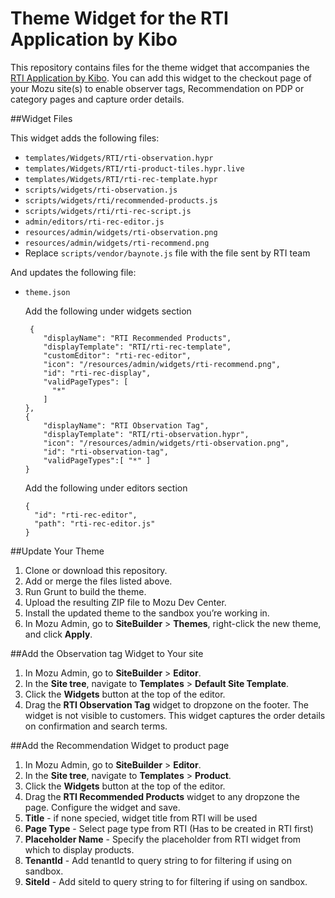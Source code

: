 # Theme Widget for the RTI Application by Kibo

This repository contains files for the theme widget that accompanies the [RTI Application by Kibo](https://www.mozu.com/docs/guides/rti/rti-configuration.htm). You can add this widget to the checkout page of your Mozu site(s) to enable observer tags, Recommendation on PDP or category pages and capture order details.


##Widget Files

This widget adds the following files:
* `templates/Widgets/RTI/rti-observation.hypr`
* `templates/Widgets/RTI/rti-product-tiles.hypr.live`
* `templates/Widgets/RTI/rti-rec-template.hypr`
* `scripts/widgets/rti-observation.js`
* `scripts/widgets/rti/recommended-products.js`
* `scripts/widgets/rti/rti-rec-script.js`
* `admin/editors/rti-rec-editor.js`
* `resources/admin/widgets/rti-observation.png`
* `resources/admin/widgets/rti-recommend.png`
* Replace `scripts/vendor/baynote.js` file with the file sent by RTI team

And updates the following file:
* `theme.json`

    Add the following under widgets section
    ```
     {
        "displayName": "RTI Recommended Products",
        "displayTemplate": "RTI/rti-rec-template",
        "customEditor": "rti-rec-editor",
        "icon": "/resources/admin/widgets/rti-recommend.png",
        "id": "rti-rec-display",
        "validPageTypes": [
          "*"
        ]
    },
    {
        "displayName": "RTI Observation Tag",
        "displayTemplate": "RTI/rti-observation.hypr",
        "icon": "/resources/admin/widgets/rti-observation.png",
        "id": "rti-observation-tag",
        "validPageTypes":[ "*" ]
    }
    ```
    
    Add the following under editors section
    ```
    {
      "id": "rti-rec-editor",
      "path": "rti-rec-editor.js"
    }
    ```    

##Update Your Theme

1.	Clone or download this repository.
2.	Add or merge the files listed above. 
3.	Run Grunt to build the theme.
4.	Upload the resulting ZIP file to Mozu Dev Center.
5.	Install the updated theme to the sandbox you’re working in.
6.	In Mozu Admin, go to **SiteBuilder** > **Themes**, right-click the new theme, and click **Apply**.

##Add the Observation tag Widget to Your site

1.	In Mozu Admin, go to **SiteBuilder** > **Editor**.
2.	In the **Site tree**, navigate to **Templates** > **Default Site Template**.
3.	Click the **Widgets** button at the top of the editor.
4.	Drag the **RTI Observation Tag** widget to  dropzone on the footer. The widget is not visible to customers. This widget captures the order details on confirmation and search terms.

##Add the Recommendation Widget to product page

1.	In Mozu Admin, go to **SiteBuilder** > **Editor**.
2.	In the **Site tree**, navigate to **Templates** > **Product**.
3.	Click the **Widgets** button at the top of the editor.
4.	Drag the **RTI Recommended Products** widget to any dropzone the page. Configure the widget and save.
5.  **Title** - if none specied, widget title from RTI will be used
6.  **Page Type** - Select page type from RTI (Has to be created in RTI first)
7.  **Placeholder Name** - Specify the placeholder from RTI widget from which to display products.
8.  **TenantId** - Add tenantId to query string to for filtering if using on sandbox.
9.  **SiteId** - Add siteId to query string to for filtering if using on sandbox.
